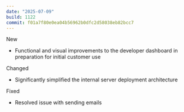 ```yaml
---
date: "2025-07-09"
build: 1122
commit: f01a7f80e0ea04b56962b0dfc2d58038eb82bcc7
---
```


New
- Functional and visual improvements to the developer dashboard in preparation for initial customer use 

Changed
- Significantly simplified the internal server deployment architecture

Fixed
- Resolved issue with sending emails
